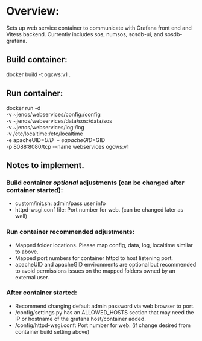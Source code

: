 # Overview:
Sets up web service container to communicate with Grafana front end and Vitess backend.
Currently includes sos, numsos, sosdb-ui, and sosdb-grafana.

## Build container:

docker build -t ogcws:v1 .

## Run container:

docker run -d \
        -v ~jenos/webservices/config:/config \
        -v ~jenos/webservices/data/sos:/data/sos \
        -v ~jenos/webservices/log:/log \
	-v /etc/localtime:/etc/localtime \
	-e apacheUID=$UID \
	-e apacheGID=$GID \
	-p 8088:8080/tcp --name webservices ogcws:v1


## Notes to implement.

### Build container _optional_ adjustments (can be changed after container started):
* custom/init.sh: admin/pass user info
* httpd-wsgi.conf file: Port number for web. (can be changed later as well)

### Run container recommended adjustments:
* Mapped folder locations. Please map config, data, log, localtime similar to above.
* Mapped port numbers for container httpd to host listening port.
* apacheUID and apacheGID environments are optional but recommended to avoid permissions issues on the mapped folders owned by an external user.

### After container started:
* Recommend changing default admin password via web browser to port.
* /config/settings.py has an ALLOWED_HOSTS section that may need the IP or hostname of the grafana host/container added.
* /config/httpd-wsgi.conf: Port number for web. (if change desired from container build setting above)

